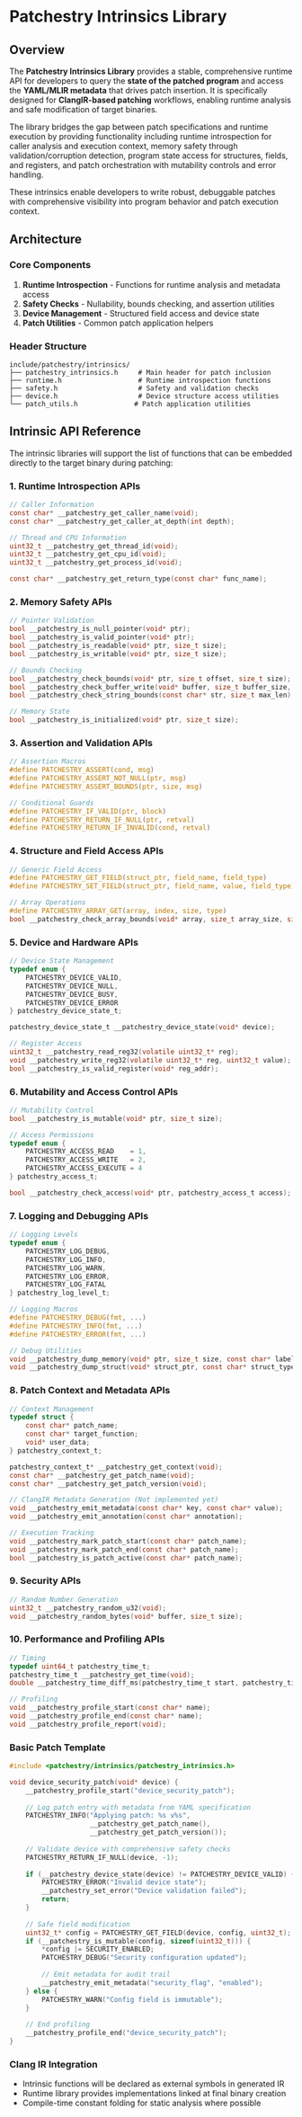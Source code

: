 # Patchestry Intrinsics Library

## Overview

The **Patchestry Intrinsics Library** provides a stable, comprehensive runtime API for developers to query the **state of the patched program** and access the **YAML/MLIR metadata** that drives patch insertion. It is specifically designed for **ClangIR-based patching** workflows, enabling runtime analysis and safe modification of target binaries.

The library bridges the gap between patch specifications and runtime execution by providing functionality including runtime introspection for caller analysis and execution context, memory safety through validation/corruption detection, program state access for structures, fields, and registers, and patch orchestration with mutability controls and error handling.

These intrinsics enable developers to write robust, debuggable patches with comprehensive visibility into program behavior and patch execution context.

## Architecture

### Core Components

1. **Runtime Introspection** - Functions for runtime analysis and metadata access
2. **Safety Checks** - Nullability, bounds checking, and assertion utilities  
3. **Device Management** - Structured field access and device state
4. **Patch Utilities** - Common patch application helpers

### Header Structure

```
include/patchestry/intrinsics/
├── patchestry_intrinsics.h     # Main header for patch inclusion
├── runtime.h                   # Runtime introspection functions
├── safety.h                    # Safety and validation checks
├── device.h                    # Device structure access utilities
└── patch_utils.h              # Patch application utilities
```

## Intrinsic API Reference

The intrinsic libraries will support the list of functions that can be embedded directly to the target binary during patching:

### 1. Runtime Introspection APIs

```c
// Caller Information
const char* __patchestry_get_caller_name(void);
const char* __patchestry_get_caller_at_depth(int depth);

// Thread and CPU Information
uint32_t __patchestry_get_thread_id(void);
uint32_t __patchestry_get_cpu_id(void);
uint32_t __patchestry_get_process_id(void);

const char* __patchestry_get_return_type(const char* func_name);
```

### 2. Memory Safety APIs

```c
// Pointer Validation
bool __patchestry_is_null_pointer(void* ptr);
bool __patchestry_is_valid_pointer(void* ptr);
bool __patchestry_is_readable(void* ptr, size_t size);
bool __patchestry_is_writable(void* ptr, size_t size);

// Bounds Checking
bool __patchestry_check_bounds(void* ptr, size_t offset, size_t size);
bool __patchestry_check_buffer_write(void* buffer, size_t buffer_size, size_t write_size);
bool __patchestry_check_string_bounds(const char* str, size_t max_len);

// Memory State
bool __patchestry_is_initialized(void* ptr, size_t size);
```

### 3. Assertion and Validation APIs

```c
// Assertion Macros
#define PATCHESTRY_ASSERT(cond, msg)
#define PATCHESTRY_ASSERT_NOT_NULL(ptr, msg)
#define PATCHESTRY_ASSERT_BOUNDS(ptr, size, msg)

// Conditional Guards
#define PATCHESTRY_IF_VALID(ptr, block)
#define PATCHESTRY_RETURN_IF_NULL(ptr, retval)
#define PATCHESTRY_RETURN_IF_INVALID(cond, retval)
```

### 4. Structure and Field Access APIs

```c
// Generic Field Access
#define PATCHESTRY_GET_FIELD(struct_ptr, field_name, field_type)
#define PATCHESTRY_SET_FIELD(struct_ptr, field_name, value, field_type)

// Array Operations
#define PATCHESTRY_ARRAY_GET(array, index, size, type)
bool __patchestry_check_array_bounds(void* array, size_t array_size, size_t index, size_t elem_size);
```

### 5. Device and Hardware APIs

```c
// Device State Management
typedef enum {
    PATCHESTRY_DEVICE_VALID,
    PATCHESTRY_DEVICE_NULL,
    PATCHESTRY_DEVICE_BUSY,
    PATCHESTRY_DEVICE_ERROR
} patchestry_device_state_t;

patchestry_device_state_t __patchestry_device_state(void* device);

// Register Access
uint32_t __patchestry_read_reg32(volatile uint32_t* reg);
void __patchestry_write_reg32(volatile uint32_t* reg, uint32_t value);
bool __patchestry_is_valid_register(void* reg_addr);
```

### 6. Mutability and Access Control APIs

```c
// Mutability Control
bool __patchestry_is_mutable(void* ptr, size_t size);

// Access Permissions
typedef enum {
    PATCHESTRY_ACCESS_READ    = 1,
    PATCHESTRY_ACCESS_WRITE   = 2,
    PATCHESTRY_ACCESS_EXECUTE = 4
} patchestry_access_t;

bool __patchestry_check_access(void* ptr, patchestry_access_t access);
```

### 7. Logging and Debugging APIs

```c
// Logging Levels
typedef enum {
    PATCHESTRY_LOG_DEBUG,
    PATCHESTRY_LOG_INFO,
    PATCHESTRY_LOG_WARN,
    PATCHESTRY_LOG_ERROR,
    PATCHESTRY_LOG_FATAL
} patchestry_log_level_t;

// Logging Macros
#define PATCHESTRY_DEBUG(fmt, ...)
#define PATCHESTRY_INFO(fmt, ...)
#define PATCHESTRY_ERROR(fmt, ...)

// Debug Utilities
void __patchestry_dump_memory(void* ptr, size_t size, const char* label);
void __patchestry_dump_struct(void* struct_ptr, const char* struct_type);
```

### 8. Patch Context and Metadata APIs

```c
// Context Management
typedef struct {
    const char* patch_name;
    const char* target_function;
    void* user_data;
} patchestry_context_t;

patchestry_context_t* __patchestry_get_context(void);
const char* __patchestry_get_patch_name(void);
const char* __patchestry_get_patch_version(void);

// ClangIR Metadata Generation (Not implemented yet)
void __patchestry_emit_metadata(const char* key, const char* value);
void __patchestry_emit_annotation(const char* annotation);

// Execution Tracking
void __patchestry_mark_patch_start(const char* patch_name);
void __patchestry_mark_patch_end(const char* patch_name);
bool __patchestry_is_patch_active(const char* patch_name);
```

### 9. Security APIs

```c
// Random Number Generation
uint32_t __patchestry_random_u32(void);
void __patchestry_random_bytes(void* buffer, size_t size);
```

### 10. Performance and Profiling APIs

```c
// Timing
typedef uint64_t patchestry_time_t;
patchestry_time_t __patchestry_get_time(void);
double __patchestry_time_diff_ms(patchestry_time_t start, patchestry_time_t end);

// Profiling
void __patchestry_profile_start(const char* name);
void __patchestry_profile_end(const char* name);
void __patchestry_profile_report(void);
```

### Basic Patch Template
```c
#include <patchestry/intrinsics/patchestry_intrinsics.h>

void device_security_patch(void* device) {
    __patchestry_profile_start("device_security_patch");
    
    // Log patch entry with metadata from YAML specification
    PATCHESTRY_INFO("Applying patch: %s v%s", 
                    __patchestry_get_patch_name(),
                    __patchestry_get_patch_version());
    
    // Validate device with comprehensive safety checks
    PATCHESTRY_RETURN_IF_NULL(device, -1);
    
    if (__patchestry_device_state(device) != PATCHESTRY_DEVICE_VALID) {
        PATCHESTRY_ERROR("Invalid device state");
        __patchestry_set_error("Device validation failed");
        return;
    }
    
    // Safe field modification
    uint32_t* config = PATCHESTRY_GET_FIELD(device, config, uint32_t);
    if (__patchestry_is_mutable(config, sizeof(uint32_t))) {
        *config |= SECURITY_ENABLED;
        PATCHESTRY_DEBUG("Security configuration updated");
        
        // Emit metadata for audit trail
        __patchestry_emit_metadata("security_flag", "enabled");
    } else {
        PATCHESTRY_WARN("Config field is immutable");
    }
    
    // End profiling
    __patchestry_profile_end("device_security_patch");
}
```

### Clang IR Integration
- Intrinsic functions will be declared as external symbols in generated IR
- Runtime library provides implementations linked at final binary creation
- Compile-time constant folding for static analysis where possible